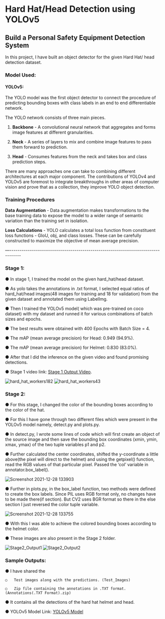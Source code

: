 # Hard Hat/Head Detection using YOLOv5

## Build a Personal Safety Equipment Detection System


In this project, I have built an object detector for the given Hard Hat/ head detection dataset.

### Model Used:

#### YOLOv5: 

The YOLO model was the first object detector to connect the procedure of predicting bounding boxes with class labels in an end to end differentiable network.

 

The YOLO network consists of three main pieces.

1) __Backbone__ - A convolutional neural network that aggregates and forms image features at different granularities.

2) __Neck__ - A series of layers to mix and combine image features to pass them forward to prediction.

3) __Head__ - Consumes features from the neck and takes box and class prediction steps.

There are many approaches one can take to combining different architectures at each major component. The contributions of YOLOv4 and YOLOv5 are foremost to integrate breakthroughs in other areas of computer vision and prove that as a collection, they improve YOLO object detection.

### Training Procedures

__Data Augmentation__ - Data augmentation makes transformations to the base training data to expose the model to a wider range of semantic variation than the training set in isolation.

__Loss Calculations__ - YOLO calculates a total loss function from constituent loss functions - GIoU, obj, and class losses. These can be carefully constructed to maximize the objective of mean average precision.

—------------------------------------------------------------------------------------

### Stage 1:

●	In stage 1, I trained the model on the given hard_hat/head  dataset.

●	As yolo takes the annotations in .txt format, I selected equal ratios of hard_hat/head images(48 images for training and 18 for validation) from the given dataset and annotated them using LabelImg.

●	Then I trained the YOLOv5 model( which was pre-trained on coco dataset) with my dataset and runned it for various combinations of batch sizes and epochs.

●	The best results were obtained with 400 Epochs with Batch Size = 4. 

●	The mAP (mean average precision) for Head: 0.949 (94.9%).

●	The mAP (mean average precision) for Helmet: 0.830 (83.0%).

●	After that I did the inference on the given video and found promising detections.

●	Stage 1 video link: [Stage 1 Output Video](https://drive.google.com/file/d/1mFufIUgjc3PMlS96Wo7Df3Y82WJ5d2YK/view?usp=sharing).

![hard_hat_workers182](https://user-images.githubusercontent.com/57324641/200188664-6b390640-9bde-4d37-8af2-43990e4cd3be.png)
![hard_hat_workers43](https://user-images.githubusercontent.com/57324641/200188715-2798d7f3-9f5c-4f34-bd0f-3fefbf19f5f1.png)




### Stage 2:

●	For this stage, I changed the color of the bounding boxes according to the color of the hat.

●	For this I have gone through two different files which were present in the YOLOv5 model namely, detect.py and plots.py.

●	In detect.py, I wrote some lines of code which will first create an object of the source image and then save the bounding box coordinates (xmin, ymin, xmax, ymax) of the two tuple variables p1 and p2.

●	Further calculated the center coordinates, shifted the y-coordinate a little above(the pixel will direct to the helmet) and using the getpixel() function, read the RGB values of that particular pixel. Passed the ‘col’ variable in annotator.box_label().

![Screenshot 2021-12-28 133903](https://user-images.githubusercontent.com/57324641/200192007-4caf5649-28d8-44f3-99f8-c3c8dcff2f40.png)

●	Further in plots.py, in the box_label function, two methods were defined to create the box labels. Since PIL uses RGB format only, no changes have to be made there(if section). But CV2 uses BGR format so there in the else section I just reversed the color tuple variable.

![Screenshot 2021-12-28 133755](https://user-images.githubusercontent.com/57324641/200192027-bcbe6570-def8-4e0e-ba74-6e99682e62f3.png)

●	With this I was able to achieve the colored bounding boxes according to the helmet color.

●	These images are also present in the Stage 2 folder.

![Stage2_Output1](https://user-images.githubusercontent.com/57324641/200188763-8f13b1e6-0e35-4ccf-a60d-0b9af67f191a.png)
![Stage2_Output2](https://user-images.githubusercontent.com/57324641/200188767-e7b1989a-6682-4f08-b966-1cc18b8deaef.png)



### Sample Outputs:

●	I have shared the 

    ○	Test images along with the predictions. (Test_Images)
    
    ○	Zip file containing the annotations in .TXT format. (Annotations(.TXT Format).zip)

●	It contains all the detections of the hard hat helmet and head.

● YOLOv5 Model Link: [YOLOv5 Model](https://drive.google.com/file/d/1TdwY5X3seEkvwesFreoLVgPOxcY1V4aA/view?usp=share_link)
